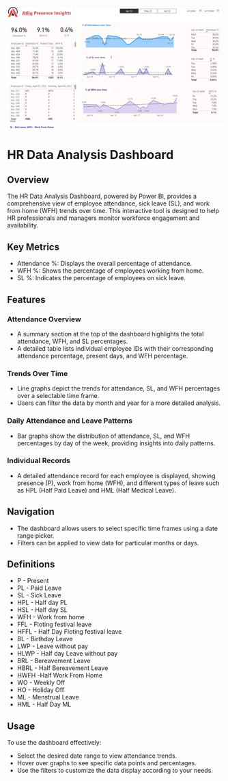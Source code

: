 
![Image Alt](https://github.com/aakashmohikar/HR-Data-Analytics/blob/9000138a43717df4e8761ea7205566f9d89370df/HR%20Analytics%20Dashboard%20Image.jpg)

# HR Data Analysis Dashboard

## Overview
The HR Data Analysis Dashboard, powered by Power BI, provides a comprehensive view of employee attendance, sick leave (SL), and work from home (WFH) trends over time. This interactive tool is designed to help HR professionals and managers monitor workforce engagement and availability.

## Key Metrics
- Attendance %: Displays the overall percentage of attendance.
- WFH %: Shows the percentage of employees working from home.
- SL %: Indicates the percentage of employees on sick leave.

## Features

### Attendance Overview
- A summary section at the top of the dashboard highlights the total attendance, WFH, and SL percentages.
- A detailed table lists individual employee IDs with their corresponding attendance percentage, present days, and WFH percentage.
### Trends Over Time
- Line graphs depict the trends for attendance, SL, and WFH percentages over a selectable time frame.
- Users can filter the data by month and year for a more detailed analysis.
### Daily Attendance and Leave Patterns
- Bar graphs show the distribution of attendance, SL, and WFH percentages by day of the week, providing insights into daily patterns.
### Individual Records
- A detailed attendance record for each employee is displayed, showing presence (P), work from home (WFH), and different types of leave such as HPL (Half Paid Leave) and HML (Half Medical Leave).

## Navigation
- The dashboard allows users to select specific time frames using a date range picker.
- Filters can be applied to view data for particular months or days.

## Definitions
- P	- Present 
- PL	- Paid Leave 
- SL - Sick Leave 
- HPL	- Half day PL 
- HSL	- Half day SL
- WFH	- Work from home 
- FFL	- Floting festival leave 
- HFFL - Half Day Floting festival leave 
- BL - Birthday Leave 
- LWP	- Leave without pay
- HLWP - Half day Leave without pay
- BRL - Bereavement Leave
- HBRL - Half Bereavement Leave
- HWFH -Half Work From Home
- WO - Weekly Off
- HO - Holiday Off
- ML - Menstrual Leave
- HML - Half Day ML

## Usage
To use the dashboard effectively:

- Select the desired date range to view attendance trends.
- Hover over graphs to see specific data points and percentages.
- Use the filters to customize the data display according to your needs.

